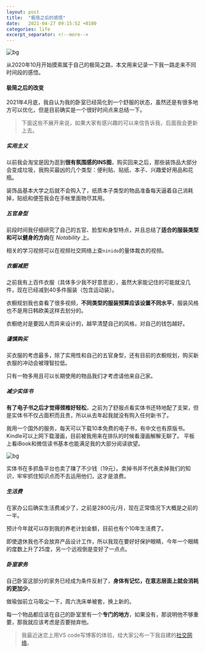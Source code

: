 ```yaml
---
layout: post
title:  "极简之后的感悟"
date:   2021-04-27 09:15:52 +0100
categories: life
excerpt_separator: <!--more-->
---
```


![bg](https://blog.dosth.cool/assets/img/mini2.png)

从2020年10月开始摸索属于自己的极简之路，本文用来记录一下我一路走来不同时间段的感悟。

<!--more-->


#### 极简之后的改变

2021年4月底，我自认为我的卧室已经简化到一个舒服的状态，虽然还是有很多地方可以优化，但是目前确实是一个很好时间点来总结一下。

> 下面这些不展开来说，如果大家有感兴趣的可以来信告诉我，后面我会更新上去。

##### 实用主义

以前我会淘宝是因为逛到**很有氛围感的INS图**，购买回来之后，那些装饰品大部分会变成垃圾，我购买最凶的几个类型：便利贴、贴纸、本子、兴趣爱好用品和花瓶。

装饰品基本大学之后就不会购入了，纸质本子类型的物品准备每天逼着自己消耗掉，贴纸和便签我会在手帐里面物尽其用。

##### 五官身型

前段时间我仔细研究了自己的五官、脸型和身型特点，并且总结了**适合的服装类型和可以健身的方向**在 *Notability* 上。

相关的学习视频可以在视频社交网络上查`ninido`的量体裁衣的视频。

##### 衣橱减肥

之前我有上百件衣服（具体多少我不好意思说），虽然大家能记住的可能就没几件，现在已经减到40多件服装（包含运动装）。

衣橱规划我也查看了很多视频，**不同类型的服装预算应该设置不同水平**，服装风格也不是用日韩欧美这样去划分的。

衣橱绝对是要因人而异来设计的，越早清楚自己的风格，对自己的钱包越好。

##### 谨慎购买

买衣服的考虑最多，除了实用性和自己的五官身型，还有目前的衣橱规划，购买新衣服的冲动会被理智拉低。

只有一物多用且可以长期使用的物品我们才考虑请他来自己家。

##### 减少实体书

**有了电子书之后才觉得颈椎好轻松**，之前为了舒服点看实体书还特地配了支架，但是实体书不仅占面积而且贵，所以从去年起我就没有购入任何新书了。

我用一个国外的服务，每天可以下载10本免费的电子书，有中文也有原版书。Kindle可以上网下载漫画，目前被我用来在排队的时候看漫画解解无聊了。
平板上看iBook和微信读书基本也能满足我的大部分阅读欲望。

![bg](https://blog.dosth.cool/assets/img/book.jpg)

实体书在多抓鱼平台也卖了赚了不少钱（19元）。卖掉书并不代表卖掉我们的知识，牢牢抓住知识点而不去运用他们，这才是浪费。

##### 生活费

在家办公后确实生活费减少了，之前是2800元/月，现在正常情况下大概是之前的一半。

预计今年就可以存到我的养老计划金额，目前也有个10年生活费了。

即使退休我也不会放弃产品设计工作，所以我现在要好好保护眼睛，今年一个眼睛的度数上升了25度，另一个远视倒是变好了一点点。

##### 卧室家务

自己卧室这部分的家务已经成为条件反射了，**身体有记忆，在意志层面上就会消耗的更加少**。

做瑜伽前立马吸尘一下，周六洗床单被套，换上新的。

每一个物品都应该在自己的卧室里有一个**专门的地方**，如果没有，那说明他不够重要，那我就应该考虑是否要抛弃他。

> 我最近迷恋上用VS code写博客的体验，给大家公布一下我自建的[社交网络](https://social.dosth.cool/)。